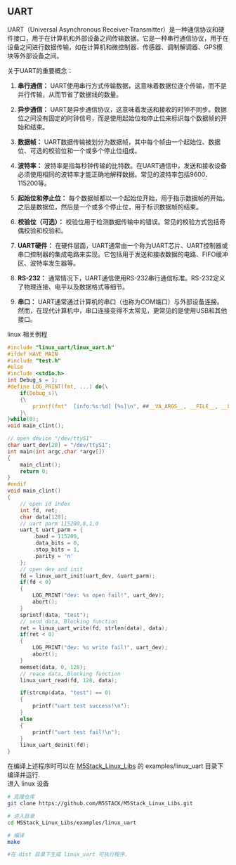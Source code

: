 ## UART

UART（Universal Asynchronous Receiver-Transmitter）是一种通信协议和硬件接口，用于在计算机和外部设备之间传输数据。它是一种串行通信协议，用于在设备之间进行数据传输，如在计算机和微控制器、传感器、调制解调器、GPS模块等外部设备之间。

关于UART的重要概念：

1. **串行通信：** UART使用串行方式传输数据，这意味着数据位逐个传输，而不是并行传输，从而节省了数据线的数量。

2. **异步通信：** UART是异步通信协议，这意味着发送和接收的时钟不同步。数据位之间没有固定的时钟信号，而是使用起始位和停止位来标识每个数据帧的开始和结束。

3. **数据帧：** UART数据传输被划分为数据帧，其中每个帧由一个起始位、数据位、可选的校验位和一个或多个停止位组成。

4. **波特率：** 波特率是指每秒钟传输的比特数。在UART通信中，发送和接收设备必须使用相同的波特率才能正确地解释数据。常见的波特率包括9600、115200等。

5. **起始位和停止位：** 每个数据帧都以一个起始位开始，用于指示数据帧的开始。之后是数据位，然后是一个或多个停止位，用于标识数据帧的结束。

6. **校验位（可选）：** 校验位用于检测数据传输中的错误。常见的校验方式包括奇偶校验和校验和。

7. **UART硬件：** 在硬件层面，UART通常由一个称为UART芯片、UART控制器或串口控制器的集成电路来实现。它包括用于发送和接收数据的电路、FIFO缓冲区、波特率发生器等。

8. **RS-232：** 通常情况下，UART通信使用RS-232串行通信标准。RS-232定义了物理连接、电平以及数据格式等细节。

9. **串口：** UART通常通过计算机的串口（也称为COM端口）与外部设备连接。然而，在现代计算机中，串口连接变得不太常见，更常见的是使用USB和其他接口。

linux 相关例程

```c
#include "linux_uart/linux_uart.h"
#ifdef HAVE_MAIN
#include "test.h"
#else
#include <stdio.h>
int Debug_s = 1;
#define LOG_PRINT(fmt, ...) do{\
	if(Debug_s)\
	{\
		printf(fmt"  [info:%s:%d] [%s]\n", ##__VA_ARGS__, __FILE__, __LINE__, __FUNCTION__);\
	}\
}while(0);
void main_clint();

// open device "/dev/ttyS1"
char uart_dev[20] = "/dev/ttyS1";
int main(int argc,char *argv[])
{
    main_clint();
    return 0;
}
#endif
void main_clint()
{
    // open id index
    int fd, ret;
    char data[128];
    // uart parm 115200,8,1,0
    uart_t uart_parm = {
        .baud = 115200,
        .data_bits = 8,
        .stop_bits = 1,
        .parity = 'n'
    };
    // open dev and init
    fd = linux_uart_init(uart_dev, &uart_parm);
    if(fd < 0)
    {
        LOG_PRINT("dev: %s open fail!", uart_dev);
        abort();
    }
    sprintf(data, "test");
    // send data, Blocking function
    ret = linux_uart_write(fd, strlen(data), data);
    if(ret < 0)
    {
        LOG_PRINT("dev: %s write fail!", uart_dev);
        abort();
    }
    memset(data, 0, 128);
    // reace data, Blocking function
    linux_uart_read(fd, 128, data);

    if(strcmp(data, "test") == 0)
    {
        printf("uart test success!\n");
    }
    else
    {
        printf("uart test fail!\n");
    }
    linux_uart_deinit(fd);
}

```

在编译上述程序时可以在 [M5Stack_Linux_Libs]() 的 examples/linux_uart 目录下编译并运行.  
进入 linux 设备
``` bash
# 克隆仓库
git clone https://github.com/M5STACK/M5Stack_Linux_Libs.git

# 进入目录
cd M5Stack_Linux_Libs/examples/linux_uart

# 编译
make 

#在 dist 目录下生成 linux_uart 可执行程序.
```
